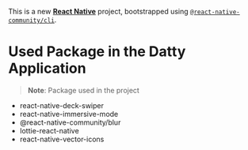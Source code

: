 This is a new [**React Native**](https://reactnative.dev) project, bootstrapped using [`@react-native-community/cli`](https://github.com/react-native-community/cli).

# Used Package in the Datty Application

>**Note**: Package used in the project
- react-native-deck-swiper
- react-native-immersive-mode
- @react-native-community/blur
- lottie-react-native
- react-native-vector-icons